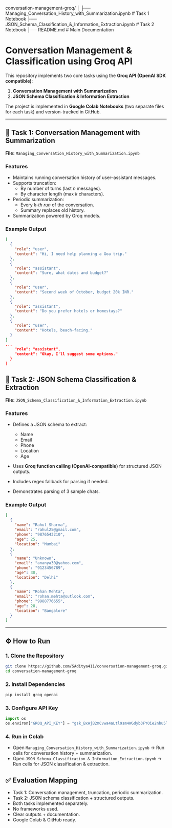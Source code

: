 
conversation-management-groq/
│
├── Managing_Conversation_History_with_Summarization.ipynb  # Task 1 Notebook
├── JSON_Schema_Classification_&_Information_Extraction.ipynb # Task 2 Notebook
├── README.md                             # Main Documentation

# Conversation Management & Classification using Groq API

This repository implements two core tasks using the **Groq API (OpenAI SDK compatible)**:
1. **Conversation Management with Summarization**
2. **JSON Schema Classification & Information Extraction**

The project is implemented in **Google Colab Notebooks** (two separate files for each task) and version-tracked in GitHub.

---

## 📌 Task 1: Conversation Management with Summarization
**File:** `Managing_Conversation_History_with_Summarization.ipynb`

### Features
- Maintains running conversation history of user–assistant messages.
- Supports truncation:
  - By number of turns (last *n* messages).
  - By character length (max *k* characters).
- Periodic summarization:
  - Every *k-th run* of the conversation.
  - Summary replaces old history.
- Summarization powered by Groq models.

### Example Output
```json
[
  {
    "role": "user",
    "content": "Hi, I need help planning a Goa trip."
  },
  {
    "role": "assistant",
    "content": "Sure, what dates and budget?"
  },
  {
    "role": "user",
    "content": "Second week of October, budget 20k INR."
  },
  {
    "role": "assistant",
    "content": "Do you prefer hotels or homestays?"
  },
  {
    "role": "user",
    "content": "Hotels, beach-facing."
  }
]
...
    "role": "assistant",
    "content": "Okay, I'll suggest some options."
  }
]
````


## 📌 Task 2: JSON Schema Classification & Extraction

**File:** `JSON_Schema_Classification_&_Information_Extraction.ipynb`

### Features

* Defines a JSON schema to extract:

  * Name
  * Email
  * Phone
  * Location
  * Age
* Uses **Groq function calling (OpenAI-compatible)** for structured JSON outputs.
* Includes regex fallback for parsing if needed.
* Demonstrates parsing of 3 sample chats.

### Example Output

```json
[
  {
    "name": "Rahul Sharma",
    "email": "rahul25@gmail.com",
    "phone": "9876543210",
    "age": 25,
    "location": "Mumbai"
  },
  {
    "name": "Unknown",
    "email": "ananya30@yahoo.com",
    "phone": "9123456789",
    "age": 30,
    "location": "Delhi"
  },
  {
    "name": "Rohan Mehta",
    "email": "rohan.mehta@outlook.com",
    "phone": "9988776655",
    "age": 28,
    "location": "Bangalore"
  }
]
```

---

## ⚙️ How to Run

### 1. Clone the Repository

```bash
git clone https://github.com/SAditya411/conversation-management-groq.git
cd conversation-management-groq
```

### 2. Install Dependencies

```bash
pip install groq openai
```

### 3. Configure API Key

```python
import os
os.environ["GROQ_API_KEY"] = "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 "
```

### 4. Run in Colab

* Open `Managing_Conversation_History_with_Summarization.ipynb` → Run cells for conversation history + summarization.
* Open `JSON_Schema_Classification_&_Information_Extraction.ipynb` → Run cells for JSON classification & extraction.


## ✅ Evaluation Mapping

* Task 1: Conversation management, truncation, periodic summarization.
* Task 2: JSON schema classification + structured outputs.
* Both tasks implemented separately.
* No frameworks used.
* Clear outputs + documentation.
* Google Colab & GitHub ready.

```

